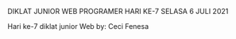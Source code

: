 DIKLAT JUNIOR WEB PROGRAMER HARI KE-7
SELASA 6 JULI 2021


Hari ke-7 diklat junior Web by: Ceci Fenesa











